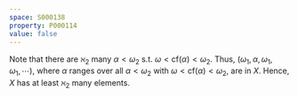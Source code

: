 ```yaml
---
space: S000138
property: P000114
value: false
---
```


Note that there are $\aleph_2$ many $\alpha < \omega_2$ s.t. $\omega < \mathrm{cf}(\alpha) < \omega_2$. Thus, $(\omega_1, \alpha, \omega_1, \omega_1, \cdots)$, where $\alpha$ ranges over all $\alpha < \omega_2$ with $\omega < \mathrm{cf}(\alpha) < \omega_2$, are in $X$. Hence, $X$ has at least $\aleph_2$ many elements.
